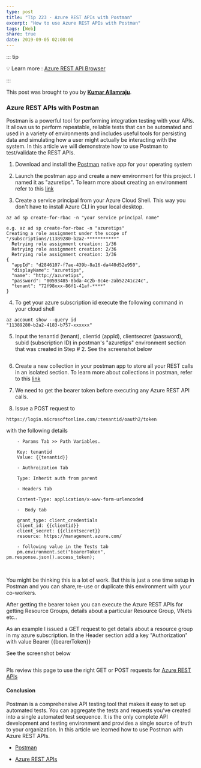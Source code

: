 ```yaml
---
type: post
title: "Tip 223 - Azure REST APIs with Postman"
excerpt: "How to use Azure REST APIs with Postman"
tags: [Web]
share: true
date: 2019-09-05 02:00:00
---
```



::: tip

:bulb: Learn more : [Azure REST API Browser](https://docs.microsoft.com/en-us/rest/api/?view=Azure)

:::

This post was brought to you by **[Kumar Allamraju](https://twitter.com/kumarallamraju)**.

### Azure REST APIs with Postman

Postman is a powerful tool for performing integration testing with your APIs. It allows us to perform repeatable, reliable tests that can be automated and used in a variety of environments and includes useful tools for persisting data and simulating how a user might actually be interacting with the system. In this article we will demonstrate how to use Postman to test/validate the REST APIs.


1. Download and install the [Postman](https://www.getpostman.com/downloads/) native app for your operating system

2. Launch the postman app and create a new environment for this project. I named it as "azuretips". To learn more about creating an environment refer to this [link](https://learning.getpostman.com/docs/postman/environments_and_globals/manage_environments/)

3. Create a service principal from your Azure Cloud Shell.  This way you don't have to install Azure CLI in your local desktop.

```
az ad sp create-for-rbac -n "your service principal name"

e.g. az ad sp create-for-rbac -n "azuretips"
Creating a role assignment under the scope of "/subscriptions/11389280-b2a2-***********"
  Retrying role assignment creation: 1/36
  Retrying role assignment creation: 2/36
  Retrying role assignment creation: 3/36
{
  "appId": "d2846107-f7ae-439b-8a16-da440d52e950",
  "displayName": "azuretips",
  "name": "http://azuretips",
  "password": "00593485-8bda-4c2b-8c4e-2ab52241c24c",
  "tenant": "72f98xxx-86f1-41af-****"
}

```

4. To get your azure subscription id execute the following command in your cloud shell

```
az account show --query id
"11389280-b2a2-4183-b757-xxxxxx"

```

5. Input the tenantid (tenant), clientid (appId), clientsecret (password), subid (subscription ID) in postman's "azuretips" environment section that was created in Step # 2. See the screenshot below

<img :src="$withBase('/files/azurepostman-file1.jpg')">

6. Create a new collection in your postman app to store all your REST calls in an isolated section. To learn more about collections in postman, refer to this [link](https://learning.getpostman.com/docs/postman/launching_postman/creating_the_first_collection/)

7. We need to get the bearer token before executing any Azure REST API calls.

8. Issue a POST request to

```
https://login.microsoftonline.com/:tenantid/oauth2/token

```

with the following details

```
	- Params Tab >> Path Variables.

	Key: tenantid
	Value: {{tenantid}}

	- Authroization Tab

	Type: Inherit auth from parent

	- Headers Tab

	Content-Type: application/x-www-form-urlencoded

	-  Body tab

	grant_type: client_credentials
	client_id: {{clientid}}
	client_secret: {{clientsecret}}
	resource: https://management.azure.com/

	- following value in the Tests tab
	pm.environment.set("bearerToken", pm.response.json().access_token);

```

<img :src="$withBase('/files/azurepostman-file2.jpg')">

<img :src="$withBase('/files/azurepostman-file3.jpg')">

You might be thinking this is a lot of work. But this is just a one time setup in Postman and you can share,re-use or duplicate this environment with your co-workers.


After getting the bearer token you can execute the Azure REST APIs for getting Resource Groups, details about a particular Resource Group, VNets etc..

As an example I issued a GET request to get details about a resource group in my azure subscription. In the Header section add a key "Authorization" with value Bearer {{bearerToken}}

See the screenshot below

<img :src="$withBase('/files/azurepostman-file4.jpg')">

Pls review this page to use the right GET or POST requests for [Azure REST APIs](https://docs.microsoft.com/en-us/rest/api/?view=Azure)


#### Conclusion

Postman is a comprehensive API testing tool that makes it easy to set up automated tests. You can aggregate the tests and requests you’ve created into a single automated test sequence. It is the only complete API development and testing environment and provides a single source of truth to your organization. In this article we learned how to use Postman with Azure REST APIs.


* [Postman](https://www.getpostman.com/automated-testing?_ga=2.53476456.151619731.1566574042-329050526.1563821057)

* [Azure REST APIs](https://docs.microsoft.com/en-us/rest/api/?view=Azure)






